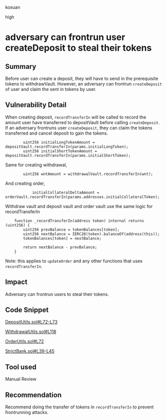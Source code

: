 koxuan

high

# adversary can frontrun user createDeposit to steal their tokens

## Summary
Before user can create a deposit, they will have to send in the prerequisite tokens to withdrawVault. However, an adversary can frontrun `createDeposit` of user and claim the sent in tokens by user.

## Vulnerability Detail

When creating deposit, `recordTransferIn` will be called to record the amount user have transferred to depositVault before calling `createDeposit`. If an adversary frontruns user `createDeposit`, they can claim the tokens transferred and cancel deposit to gain the tokens.

```solidity
        uint256 initialLongTokenAmount = depositVault.recordTransferIn(params.initialLongToken);
        uint256 initialShortTokenAmount = depositVault.recordTransferIn(params.initialShortToken);
```

Same for creating withdrawal,

```solidity
        uint256 wntAmount = withdrawalVault.recordTransferIn(wnt);
```

And creating order,

```solidity
            initialCollateralDeltaAmount = orderVault.recordTransferIn(params.addresses.initialCollateralToken);
```

Withdraw vault and deposit vault and order vault use the same logic for recordTransferIn 

```solidity
    function _recordTransferIn(address token) internal returns (uint256) {
        uint256 prevBalance = tokenBalances[token];
        uint256 nextBalance = IERC20(token).balanceOf(address(this));
        tokenBalances[token] = nextBalance;

        return nextBalance - prevBalance;
    }

```

Note: this applies to `updateOrder` and any other functions that uses `recordTransferIn`.

## Impact
Adversary can frontrun users to steal their tokens.

## Code Snippet
[DepositUtils.sol#L72-L73](https://github.com/sherlock-audit/2023-02-gmx/blob/main/gmx-synthetics/contracts/deposit/DepositUtils.sol#L72-L73)

[WithdrawalUtils.sol#L118](https://github.com/sherlock-audit/2023-02-gmx/blob/main/gmx-synthetics/contracts/withdrawal/WithdrawalUtils.sol#L118)

[OrderUtils.sol#L72](https://github.com/sherlock-audit/2023-02-gmx/blob/main/gmx-synthetics/contracts/order/OrderUtils.sol#L72)

[StrictBank.sol#L39-L45](https://github.com/sherlock-audit/2023-02-gmx/blob/main/gmx-synthetics/contracts/bank/StrictBank.sol#L39-L45)

## Tool used

Manual Review

## Recommendation
Recommend doing the transfer of tokens in `recordTransferIn` to prevent frontrunning attacks.
